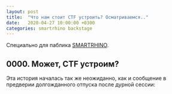 ```yaml
---
layout: post
title:  "Что нам стоит CTF устроить? Осматриваемся.."
date:   2020-04-27 10:00:00 +0300
categories: smartrhino backstage
---
```


Специально для паблика [SMARTRHINO](https://vk.com/smartrhino).

## 0000. Может, CTF устроим?
Эта история началась так же неожиданно, как и сообщение в предверии долгожданного отпуска после дурной сессии:
